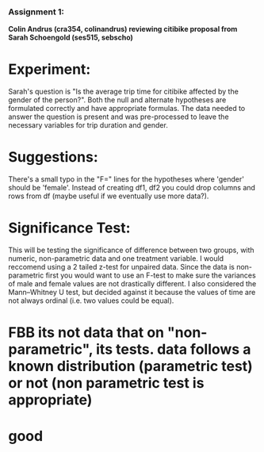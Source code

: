 ### Assignment 1: ###

**Colin Andrus (cra354, colinandrus) reviewing citibike proposal from Sarah Schoengold (ses515, sebscho)**

# Experiment:

Sarah's question is "Is the average trip time for citibike affected by the gender of the person?". Both the null and alternate hypotheses are formulated correctly and have appropriate formulas.  The data needed to answer the question is present and was pre-processed to leave the necessary variables for trip duration and gender.

# Suggestions:

There's a small typo in the "F=" lines for the hypotheses where 'gender' should be 'female'.  Instead of creating df1, df2 you could drop columns and rows from df (maybe useful if we eventually use more data?).

# Significance Test:

This will be testing the significance of difference between two groups, with numeric, non-parametric data and one treatment variable.  I would reccomend using a 2 tailed z-test for unpaired data.  Since the data is non-parametric first you would want to use an F-test to make sure the variances of male and female values are not drastically different. I also considered the Mann–Whitney U test, but decided against it because the values of time are not always ordinal (i.e. two values could be equal).

# FBB its not data that on "non-parametric", its tests. data follows a known distribution (parametric test) or not (non parametric test is appropriate)

# good
